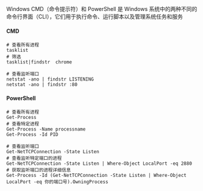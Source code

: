 Windows CMD（命令提示符）和 PowerShell 是 Windows 系统中的两种不同的命令行界面（CLI），它们用于执行命令、运行脚本以及管理系统任务和服务

#### CMD

```
# 查看所有进程
tasklist
# 筛选
tasklist|findstr  chrome

# 查看监听端口
netstat -ano | findstr LISTENING
netstat -ano | findstr :80
```

#### PowerShell

```
# 查看所有进程
Get-Process
# 查看特定进程
Get-Process -Name processname
Get-Process -Id PID

# 查看监听端口
Get-NetTCPConnection -State Listen
# 查看监听特定端口的进程
Get-NetTCPConnection -State Listen | Where-Object LocalPort -eq 2880
# 获取监听端口的进程详细信息
Get-Process -Id (Get-NetTCPConnection -State Listen | Where-Object LocalPort -eq 你的端口号).OwningProcess

```

